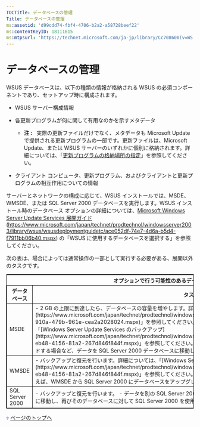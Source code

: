 ```yaml
---
TOCTitle: データベースの管理
Title: データベースの管理
ms:assetid: 'd99cdd74-fbf4-4706-b2a2-a58728beef22'
ms:contentKeyID: 18111615
ms:mtpsurl: 'https://technet.microsoft.com/ja-jp/library/Cc708600(v=WS.10)'
---
```


データベースの管理
==================

WSUS データベースは、以下の種類の情報が格納される WSUS の必須コンポーネントであり、セットアップ時に構成されます。

-   WSUS サーバー構成情報

-   各更新プログラムが何に関して有用なのかを示すメタデータ

    -   **注 :**   実際の更新ファイルだけでなく、メタデータも Microsoft Update で提供される更新プログラムの一部です。更新ファイルは、Microsoft Update、または WSUS サーバーのいずれかに個別に格納されます。詳細については、「[更新プログラムの格納場所の指定](https://www.microsoft.com/japan/technet/prodtechnol/windowsserver2003/library/wsus/wsusoperationsguidetc/8cca6fab-163e-451d-ab78-70b39fdb1455.mspx)」を参照してください。

-   クライアント コンピュータ、更新プログラム、およびクライアントと更新プログラムの相互作用についての情報

サーバーとネットワークの構成に応じて、WSUS インストールでは、MSDE、WMSDE、または SQL Server 2000 データベースを実行します。WSUS インストール時のデータベース オプションの詳細については、[Microsoft Windows Server Update Services 展開ガイド](https://www.microsoft.com/japan/technet/prodtechnol/windowsserver2003/library/wsus/wsusdeploymentguidetc/ace052df-74e7-4d6a-b5d4-f7911bb06b40.mspx) (https://www.microsoft.com/japan/technet/prodtechnol/windowsserver2003/library/wsus/wsusdeploymentguidetc/ace052df-74e7-4d6a-b5d4-f7911bb06b40.mspx) の「WSUS に使用するデータベースを選択する」を参照してください。

次の表は、場合によっては通常操作の一部として実行する必要がある、展開以外のタスクです。

 
<table style="border:1px solid black;">
<tr>
<th colspan="2">
オプションで行う可能性のあるデータベース管理タスク
</th>
</tr>
<tr>
<th style="border:1px solid black;" >
データベース

</th>
<th style="border:1px solid black;" >
タスク

</th>
</tr>
<tr>
<td style="border:1px solid black;">
MSDE

</td>
<td style="border:1px solid black;">
-   2 GB の上限に到達したら、データベースの容量を増やします。詳細については、「[コマンド ラインからの WSUS の管理](https://www.microsoft.com/japan/technet/prodtechnol/windowsserver2003/library/wsus/wsusoperationsguidetc/2686bd2b-910a-479b-961e-cea2a2028024.mspx)」を参照してください。  
-   バックアップと復元を行います。詳細については、「[Windows Server Update Services のバックアップ](https://www.microsoft.com/japan/technet/prodtechnol/windowsserver2003/library/wsus/wsusoperationsguidetc/c0f1a661-eb48-4156-81a2-267d846f844f.mspx)」を参照してください。  
-   MSDE から SQL Server 2000 にデータベースをアップグレードする場合など、データを SQL Server 2000 データベースに移動します。

</td>
</tr>
<tr>
<td style="border:1px solid black;">
WMSDE

</td>
<td style="border:1px solid black;">
-   バックアップと復元を行います。詳細については、「[Windows Server Update Services のバックアップ](https://www.microsoft.com/japan/technet/prodtechnol/windowsserver2003/library/wsus/wsusoperationsguidetc/c0f1a661-eb48-4156-81a2-267d846f844f.mspx)」を参照してください。  
-   データを SQL Server 2000 データベースに移動します。たとえば、WMSDE から SQL Server 2000 にデータベースをアップグレードする場合など。

</td>
</tr>
<tr>
<td style="border:1px solid black;">
SQL Server 2000

</td>
<td style="border:1px solid black;">
-   バックアップと復元を行います。  
-   データを別の SQL Server 2000 データベースに移動します。たとえば、WSUS を別のサーバーに移動し、再びそのデータベースに対して SQL Server 2000 を使用する場合など。

</td>
</tr>
</table>
 
![](images/Cc708600.arrow_px_up(ja-jp,WS.10).gif) [ページのトップへ](#mainsection)

